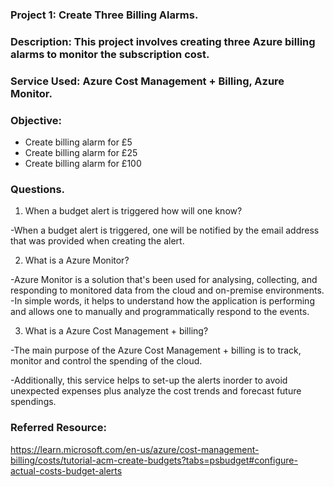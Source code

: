 ### Project 1: Create Three Billing Alarms.

### Description: This project involves creating three Azure billing alarms to monitor the subscription cost.

### Service Used: Azure Cost Management + Billing, Azure Monitor.

### Objective:

- Create billing alarm for £5
- Create billing alarm for £25
- Create billing alarm for £100

### Questions.

1. When a budget alert is triggered how will one know?

-When a budget alert is triggered, one will be notified by the email address that was provided when creating the alert.

2. What is a Azure Monitor?

-Azure Monitor is a solution that's been used for analysing, collecting, and responding to monitored data from the cloud and on-premise environments.
-In simple words, it helps to understand how the application is performing and allows one to manually and programmatically respond to the events.

3. What is a Azure Cost Management + billing?

-The main purpose of the Azure Cost Management + billing is to track, monitor and control the spending of the cloud.

-Additionally, this service helps to set-up the alerts inorder to avoid unexpected expenses plus analyze the cost trends and forecast future spendings.

### Referred Resource:

https://learn.microsoft.com/en-us/azure/cost-management-billing/costs/tutorial-acm-create-budgets?tabs=psbudget#configure-actual-costs-budget-alerts
